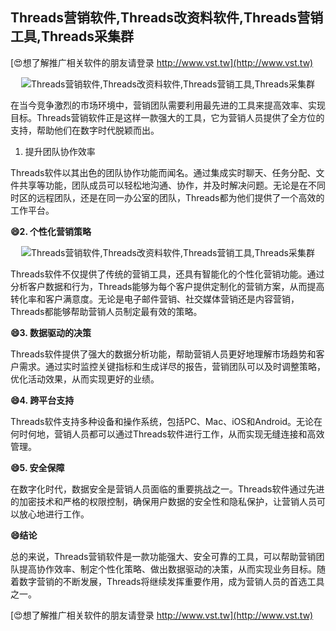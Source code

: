 ## **Threads营销软件,Threads改资料软件,Threads营销工具,Threads采集群**

[😍想了解推广相关软件的朋友请登录 http://www.vst.tw](http://www.vst.tw)

 <center><img src="https://vst.tw/MP4/tuiguang/png/8.png" alt="Threads营销软件,Threads改资料软件,Threads营销工具,Threads采集群"></center>

在当今竞争激烈的市场环境中，营销团队需要利用最先进的工具来提高效率、实现目标。Threads营销软件正是这样一款强大的工具，它为营销人员提供了全方位的支持，帮助他们在数字时代脱颖而出。

1. 提升团队协作效率

Threads软件以其出色的团队协作功能而闻名。通过集成实时聊天、任务分配、文件共享等功能，团队成员可以轻松地沟通、协作，并及时解决问题。无论是在不同时区的远程团队，还是在同一办公室的团队，Threads都为他们提供了一个高效的工作平台。

**😄2. 个性化营销策略**

 <center><img src="https://vst.tw/MP4/tuiguang/png/4.png" alt="Threads营销软件,Threads改资料软件,Threads营销工具,Threads采集群"></center>

Threads软件不仅提供了传统的营销工具，还具有智能化的个性化营销功能。通过分析客户数据和行为，Threads能够为每个客户提供定制化的营销方案，从而提高转化率和客户满意度。无论是电子邮件营销、社交媒体营销还是内容营销，Threads都能够帮助营销人员制定最有效的策略。

**😄3. 数据驱动的决策**

Threads软件提供了强大的数据分析功能，帮助营销人员更好地理解市场趋势和客户需求。通过实时监控关键指标和生成详尽的报告，营销团队可以及时调整策略，优化活动效果，从而实现更好的业绩。

**😄4. 跨平台支持**

Threads软件支持多种设备和操作系统，包括PC、Mac、iOS和Android。无论在何时何地，营销人员都可以通过Threads软件进行工作，从而实现无缝连接和高效管理。

**😄5. 安全保障**

在数字化时代，数据安全是营销人员面临的重要挑战之一。Threads软件通过先进的加密技术和严格的权限控制，确保用户数据的安全性和隐私保护，让营销人员可以放心地进行工作。

**😄结论**

总的来说，Threads营销软件是一款功能强大、安全可靠的工具，可以帮助营销团队提高协作效率、制定个性化策略、做出数据驱动的决策，从而实现业务目标。随着数字营销的不断发展，Threads将继续发挥重要作用，成为营销人员的首选工具之一。

[😍想了解推广相关软件的朋友请登录 http://www.vst.tw](http://www.vst.tw)



